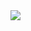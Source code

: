 <img src="https://readme-typing-svg.herokuapp.com?color=%2332B359&lines=I+am+Nazirov;Informatic+Enginering+Student;Fullstack+Developer;Always+learning+a+new+things;Happy+Coding+!!!">
